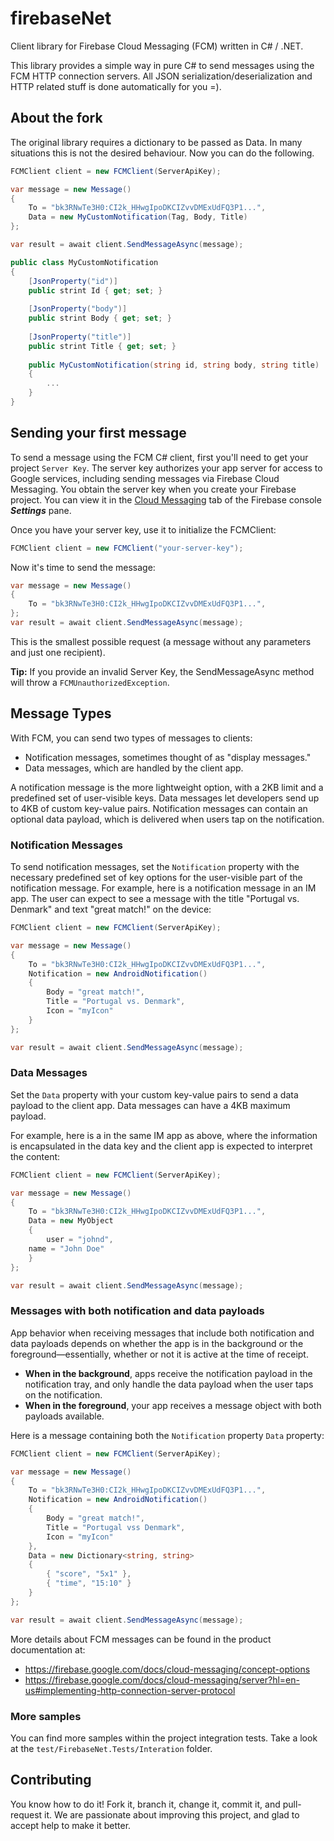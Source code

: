 # firebaseNet
Client library for Firebase Cloud Messaging (FCM) written in C# / .NET.

This library provides a simple way in pure C# to send messages using the FCM HTTP connection servers. All JSON serialization/deserialization and HTTP related stuff is done automatically for you =).

## About the fork

The original library requires a dictionary to be passed as Data. In many situations this is not the desired behaviour. Now you can do the following.

```c#
FCMClient client = new FCMClient(ServerApiKey);

var message = new Message()
{
    To = "bk3RNwTe3H0:CI2k_HHwgIpoDKCIZvvDMExUdFQ3P1...",
    Data = new MyCustomNotification(Tag, Body, Title)
};

var result = await client.SendMessageAsync(message);
```

```c#
public class MyCustomNotification
{
    [JsonProperty("id")]
    public strint Id { get; set; }
    
    [JsonProperty("body")]
    public strint Body { get; set; }
    
    [JsonProperty("title")]
    public strint Title { get; set; }
    
    public MyCustomNotification(string id, string body, string title)
    {
        ...
    }
}
```

## Sending your first message

To send a message using the FCM C# client, first you'll need to get your project `Server Key`.
The server key authorizes your app server for access to Google services, including sending messages via Firebase Cloud Messaging. You obtain the server key when you create your Firebase project. You can view it in the [Cloud Messaging](https://console.firebase.google.com/project/_/settings/cloudmessaging) tab of the Firebase console ***Settings*** pane.


Once you have your server key, use it to initialize the FCMClient:

```c#
FCMClient client = new FCMClient("your-server-key");
```

Now it's time to send the message:

```c#
var message = new Message()
{
    To = "bk3RNwTe3H0:CI2k_HHwgIpoDKCIZvvDMExUdFQ3P1...",
};
var result = await client.SendMessageAsync(message);

```

This is the smallest possible request (a message without any parameters and just one recipient).

**Tip:** If you provide an invalid Server Key, the SendMessageAsync method will throw a `FCMUnauthorizedException`.

## Message Types

With FCM, you can send two types of messages to clients:

- Notification messages, sometimes thought of as "display messages."
- Data messages, which are handled by the client app.

A notification message is the more lightweight option, with a 2KB limit and a predefined set of user-visible keys. Data messages let developers send up to 4KB of custom key-value pairs. Notification messages can contain an optional data payload, which is delivered when users tap on the notification.

### Notification Messages

To send notification messages, set the `Notification` property with the necessary predefined set of key options for the user-visible part of the notification message. For example, here is a notification message in an IM app. The user can expect to see a message with the title "Portugal vs. Denmark" and text "great match!" on the device:

```c#
FCMClient client = new FCMClient(ServerApiKey);

var message = new Message()
{
    To = "bk3RNwTe3H0:CI2k_HHwgIpoDKCIZvvDMExUdFQ3P1...",
    Notification = new AndroidNotification()
    {
        Body = "great match!",
        Title = "Portugal vs. Denmark",
        Icon = "myIcon"
    }
};

var result = await client.SendMessageAsync(message);
```

### Data Messages

Set the `Data` property with your custom key-value pairs to send a data payload to the client app. Data messages can have a 4KB maximum payload.

For example, here is a in the same IM app as above, where the information is encapsulated in the data key and the client app is expected to interpret the content:

```c#
FCMClient client = new FCMClient(ServerApiKey);

var message = new Message()
{
    To = "bk3RNwTe3H0:CI2k_HHwgIpoDKCIZvvDMExUdFQ3P1...",
    Data = new MyObject
    {
        user = "johnd",
	name = "John Doe"
    }
};

var result = await client.SendMessageAsync(message);
```

### Messages with both notification and data payloads

App behavior when receiving messages that include both notification and data payloads depends on whether the app is in the background or the foreground—essentially, whether or not it is active at the time of receipt.
- **When in the background**, apps receive the notification payload in the notification tray, and only handle the data payload when the user taps on the notification.
- **When in the foreground**, your app receives a message object with both payloads available.

Here is a message containing both the `Notification` property `Data` property:

```c#
FCMClient client = new FCMClient(ServerApiKey);

var message = new Message()
{
    To = "bk3RNwTe3H0:CI2k_HHwgIpoDKCIZvvDMExUdFQ3P1...",
    Notification = new AndroidNotification()
    {
        Body = "great match!",
        Title = "Portugal vss Denmark",
        Icon = "myIcon"
    },
    Data = new Dictionary<string, string>
    {
        { "score", "5x1" },
        { "time", "15:10" }
    }
};

var result = await client.SendMessageAsync(message);
```

More details about FCM messages can be found in the product documentation at: 
- https://firebase.google.com/docs/cloud-messaging/concept-options
- https://firebase.google.com/docs/cloud-messaging/server?hl=en-us#implementing-http-connection-server-protocol

### More samples

You can find more samples within the project integration tests. Take a look at the `test/FirebaseNet.Tests/Interation` folder.

## Contributing

You know how to do it! Fork it, branch it, change it, commit it, and pull-request it. We are passionate about improving this project, and glad to accept help to make it better.
